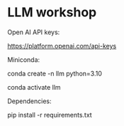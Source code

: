 # LLM workshop

Open AI API keys:

https://platform.openai.com/api-keys

Miniconda:

conda create -n llm python=3.10

conda activate llm

Dependencies:

pip install -r requirements.txt

